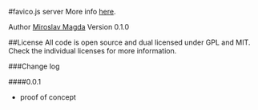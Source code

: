 #favico.js server
More info [here](http://lab.ejci.net/favico.js/).


Author [Miroslav Magda](http://blog.ejci.net)
Version 0.1.0


##License
All code is open source and dual licensed under GPL and MIT. Check the individual licenses for more information.

###Change log

####0.0.1
* proof of concept 